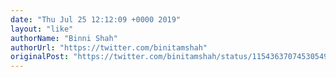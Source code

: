 ```yaml
---
date: "Thu Jul 25 12:12:09 +0000 2019"
layout: "like"
authorName: "Binni Shah"
authorUrl: "https://twitter.com/binitamshah"
originalPost: "https://twitter.com/binitamshah/status/1154363707453054976"
---
```

